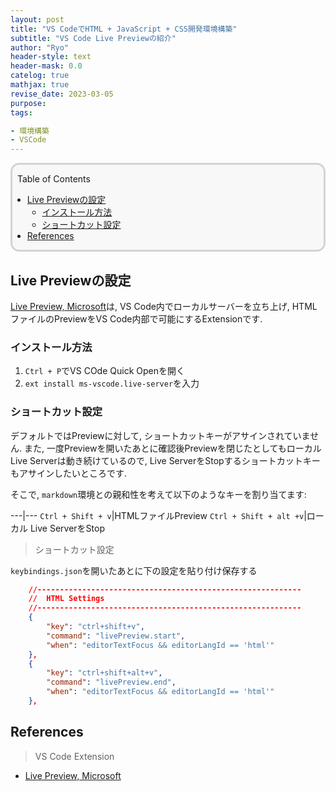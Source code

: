 ```yaml
---
layout: post
title: "VS CodeでHTML + JavaScript + CSS開発環境構築"
subtitle: "VS Code Live Previewの紹介"
author: "Ryo"
header-style: text
header-mask: 0.0
catelog: true
mathjax: true
revise_date: 2023-03-05
purpose: 
tags:

- 環境構築
- VSCode
---
```


<div style='border-radius: 1em; border-style:solid; border-color:#D3D3D3; background-color:#F8F8F8'>
<p class="h4">&nbsp;&nbsp;Table of Contents</p>
<!-- START doctoc generated TOC please keep comment here to allow auto update -->
<!-- DON'T EDIT THIS SECTION, INSTEAD RE-RUN doctoc TO UPDATE -->

- [Live Previewの設定](#live-preview%E3%81%AE%E8%A8%AD%E5%AE%9A)
  - [インストール方法](#%E3%82%A4%E3%83%B3%E3%82%B9%E3%83%88%E3%83%BC%E3%83%AB%E6%96%B9%E6%B3%95)
  - [ショートカット設定](#%E3%82%B7%E3%83%A7%E3%83%BC%E3%83%88%E3%82%AB%E3%83%83%E3%83%88%E8%A8%AD%E5%AE%9A)
- [References](#references)

<!-- END doctoc generated TOC please keep comment here to allow auto update -->

</div>


## Live Previewの設定

[Live Preview, Microsoft](https://marketplace.visualstudio.com/items?itemName=ms-vscode.live-server)は, 
VS Code内でローカルサーバーを立ち上げ, HTMLファイルのPreviewをVS Code内部で可能にするExtensionです.

### インストール方法

1. `Ctrl + P`でVS COde Quick Openを開く
2. `ext install ms-vscode.live-server`を入力

### ショートカット設定

デフォルトではPreviewに対して, ショートカットキーがアサインされていません.
また, 一度Previewを開いたあとに確認後Previewを閉じたとしてもローカル Live Serverは動き続けているので, 
Live ServerをStopするショートカットキーもアサインしたいところです.

そこで, `markdown`環境との親和性を考えて以下のようなキーを割り当てます:

---|---
`Ctrl + Shift + v`|HTMLファイルPreview
`Ctrl + Shift + alt +v`|ローカル Live ServerをStop

> ショートカット設定

`keybindings.json`を開いたあとに下の設定を貼り付け保存する

```json
    //-----------------------------------------------------------
    //  HTML Settings
    //-----------------------------------------------------------
    {
        "key": "ctrl+shift+v",
        "command": "livePreview.start",
        "when": "editorTextFocus && editorLangId == 'html'"
    },
    {
        "key": "ctrl+shift+alt+v",
        "command": "livePreview.end",
        "when": "editorTextFocus && editorLangId == 'html'"
    },
```



## References

> VS Code Extension

- [Live Preview, Microsoft](https://marketplace.visualstudio.com/items?itemName=ms-vscode.live-server)